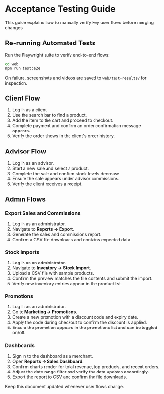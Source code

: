 # Acceptance Testing Guide

This guide explains how to manually verify key user flows before merging changes.

## Re-running Automated Tests

Run the Playwright suite to verify end-to-end flows:

```bash
cd web
npm run test:e2e
```

On failure, screenshots and videos are saved to `web/test-results/` for inspection.

## Client Flow

1. Log in as a client.
2. Use the search bar to find a product.
3. Add the item to the cart and proceed to checkout.
4. Complete payment and confirm an order confirmation message appears.
5. Verify the order shows in the client's order history.

## Advisor Flow

1. Log in as an advisor.
2. Start a new sale and select a product.
3. Complete the sale and confirm stock levels decrease.
4. Ensure the sale appears under advisor commissions.
5. Verify the client receives a receipt.

## Admin Flows

### Export Sales and Commissions

1. Log in as an administrator.
2. Navigate to **Reports → Export**.
3. Generate the sales and commissions report.
4. Confirm a CSV file downloads and contains expected data.

### Stock Imports
1. Log in as an administrator.
2. Navigate to **Inventory → Stock Import**.
3. Upload a CSV file with sample products.
4. Confirm the preview matches the file contents and submit the import.
5. Verify new inventory entries appear in the product list.

### Promotions
1. Log in as an administrator.
2. Go to **Marketing → Promotions**.
3. Create a new promotion with a discount code and expiry date.
4. Apply the code during checkout to confirm the discount is applied.
5. Ensure the promotion appears in the promotions list and can be toggled on/off.

### Dashboards
1. Sign in to the dashboard as a merchant.
2. Open **Reports → Sales Dashboard**.
3. Confirm charts render for total revenue, top products, and recent orders.
4. Adjust the date range filter and verify the data updates accordingly.
5. Export the report to CSV and confirm the file downloads.

Keep this document updated whenever user flows change.
